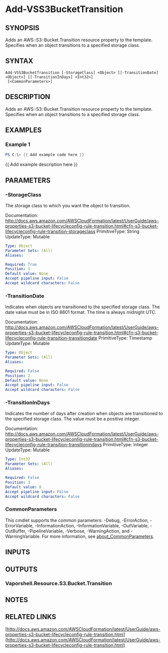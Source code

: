 # Add-VSS3BucketTransition

## SYNOPSIS
Adds an AWS::S3::Bucket.Transition resource property to the template.
Specifies when an object transitions to a specified storage class.

## SYNTAX

```
Add-VSS3BucketTransition [-StorageClass] <Object> [[-TransitionDate] <Object>] [[-TransitionInDays] <Int32>]
 [<CommonParameters>]
```

## DESCRIPTION
Adds an AWS::S3::Bucket.Transition resource property to the template.
Specifies when an object transitions to a specified storage class.

## EXAMPLES

### Example 1
```powershell
PS C:\> {{ Add example code here }}
```

{{ Add example description here }}

## PARAMETERS

### -StorageClass
The storage class to which you want the object to transition.

Documentation: http://docs.aws.amazon.com/AWSCloudFormation/latest/UserGuide/aws-properties-s3-bucket-lifecycleconfig-rule-transition.html#cfn-s3-bucket-lifecycleconfig-rule-transition-storageclass
PrimitiveType: String
UpdateType: Mutable

```yaml
Type: Object
Parameter Sets: (All)
Aliases:

Required: True
Position: 1
Default value: None
Accept pipeline input: False
Accept wildcard characters: False
```

### -TransitionDate
Indicates when objects are transitioned to the specified storage class.
The date value must be in ISO 8601 format.
The time is always midnight UTC.

Documentation: http://docs.aws.amazon.com/AWSCloudFormation/latest/UserGuide/aws-properties-s3-bucket-lifecycleconfig-rule-transition.html#cfn-s3-bucket-lifecycleconfig-rule-transition-transitiondate
PrimitiveType: Timestamp
UpdateType: Mutable

```yaml
Type: Object
Parameter Sets: (All)
Aliases:

Required: False
Position: 2
Default value: None
Accept pipeline input: False
Accept wildcard characters: False
```

### -TransitionInDays
Indicates the number of days after creation when objects are transitioned to the specified storage class.
The value must be a positive integer.

Documentation: http://docs.aws.amazon.com/AWSCloudFormation/latest/UserGuide/aws-properties-s3-bucket-lifecycleconfig-rule-transition.html#cfn-s3-bucket-lifecycleconfig-rule-transition-transitionindays
PrimitiveType: Integer
UpdateType: Mutable

```yaml
Type: Int32
Parameter Sets: (All)
Aliases:

Required: False
Position: 3
Default value: 0
Accept pipeline input: False
Accept wildcard characters: False
```

### CommonParameters
This cmdlet supports the common parameters: -Debug, -ErrorAction, -ErrorVariable, -InformationAction, -InformationVariable, -OutVariable, -OutBuffer, -PipelineVariable, -Verbose, -WarningAction, and -WarningVariable. For more information, see [about_CommonParameters](http://go.microsoft.com/fwlink/?LinkID=113216).

## INPUTS

## OUTPUTS

### Vaporshell.Resource.S3.Bucket.Transition
## NOTES

## RELATED LINKS

[http://docs.aws.amazon.com/AWSCloudFormation/latest/UserGuide/aws-properties-s3-bucket-lifecycleconfig-rule-transition.html](http://docs.aws.amazon.com/AWSCloudFormation/latest/UserGuide/aws-properties-s3-bucket-lifecycleconfig-rule-transition.html)

